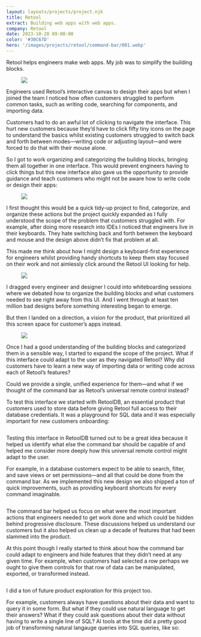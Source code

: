 ```yaml
---
layout: layouts/projects/project.njk
title: Retool
extract: Building web apps with web apps.
company: Retool
date: 2023-10-28 09:00:00
color: '#30C67D'
hero: '/images/projects/retool/command-bar/001.webp'
---
```


<p class="intro text-center">Retool helps engineers make web apps. My job was to simplify the building blocks.</p>

<figure class="project-img">
  <img src="/images/projects/retool/command-bar/001.webp" />
</figure>

<p class="intro">Engineers used Retool’s interactive canvas to design their apps but when I joined the team I noticed how often customers struggled to perform common tasks, such as writing code, searching for components, and importing data.</p>

Customers had to do an awful lot of clicking to navigate the interface. This hurt new customers because they’d have to click fifty tiny icons on the page to understand the basics whilst existing customers struggled to switch back and forth between modes—writing code or adjusting layout—and were forced to do that with their mouse alone.

So I got to work organizing and categorizing the building blocks, bringing them all together in one interface. This would prevent engineers having to click things but this new interface also gave us the opportunity to provide guidance and teach customers who might not be aware how to write code or design their apps:

<figure class="project-img">
  <img src="/images/projects/retool/command-bar/002.webp" />
</figure>

I first thought this would be a quick tidy-up project to find, categorize, and organize these actions but the project quickly expanded as I fully understood the scope of the problem that customers struggled with. For example, after doing more research into IDEs I noticed that engineers live in their keyboards. They hate switching back and forth between the keyboard and mouse and the design above didn’t fix that problem at all.

This made me think about how I might design a keyboard-first experience for engineers whilst providing handy shortcuts to keep them stay focused on their work and not aimlessly click around the Retool UI looking for help.

<figure class="project-img">
  <img src="/images/projects/retool/command-bar/add-panel.webp" />
</figure>

I dragged every engineer and designer I could into whiteboarding sessions where we debated how to organize the building blocks and what customers needed to see right away from this UI. And I went through at least ten million bad designs before something interesting began to emerge.

But then I landed on a direction, a vision for the product, that prioritized all this screen space for customer’s apps instead.

<figure class="project-img">
  <img src="/images/projects/retool/command-bar/004.webp" />
</figure>

Once I had a good understanding of the building blocks and categorized them in a sensible way, I started to expand the scope of the project. What if this interface could adapt to the user as they navigated Retool? Why did customers have to learn a new way of importing data or writing code across each of Retool’s features?

Could we provide a single, unified experience for them—and what if we thought of the command bar as Retool’s universal remote control instead?

To test this interface we started with RetoolDB, an essential product that customers used to store data before giving Retool full access to their database credentials. It was a playground for SQL data and it was especially important for new customers onboarding:

<figure class="project-img">
  <img src="/images/projects/retool/command-bar/retooldb-004.webp" alt=""/>
</figure>

Testing this interface in RetoolDB turned out to be a great idea because it helped us identify what else the command bar should be capable of and helped me consider more deeply how this universal remote control might adapt to the user.

For example, in a database customers expect to be able to search, filter, and save views or set permissions—and all that could be done from the command bar. As we implemented this new design we also shipped a ton of quick improvements, such as providing keyboard shortcuts for every command imaginable.

<!-- <figure class="project-img">
  <img src="/images/projects/retool/command-bar/retooldb-005.webp" alt=""/>
</figure> -->

<figure class="project-img">
  <img src="/images/projects/retool/command-bar/retooldb-007.webp" alt=""/>
</figure>

The command bar helped us focus on what were the most important actions that engineers needed to get work done and which could be hidden behind progressive disclosure. These discussions helped us understand our customers but it also helped us clean up a decade of features that had been slammed into the product.

At this point though I really started to think about how the command bar could adapt to engineers and hide features that they didn’t need at any given time. For example, when customers had selected a row perhaps we ought to give them controls for that row of data can be manipulated, exported, or transformed instead.

<!-- <figure class="project-img">
  <img src="/images/projects/retool/command-bar/retooldb-003.webp" alt=""/>
</figure> -->

<figure class="project-img">
  <img src="/images/projects/retool/command-bar/retooldb-006.webp" alt=""/>
</figure>

I did a ton of future product exploration for this project too.

For example, customers always have questions about their data and want to query it in some form. But what if they could use natural language to get their answers? What if they could ask questions about their data without having to write a single line of SQL? AI tools at the time did a pretty good job of transforming natural langauge queries into SQL queries, like so:

<figure class="project-img">
  <img src="/images/projects/retool/command-bar/retooldb-001.webp" alt=""/>
</figure>

<figure class="project-img">
  <img src="/images/projects/retool/command-bar/retooldb-002.webp" alt=""/>
</figure>
